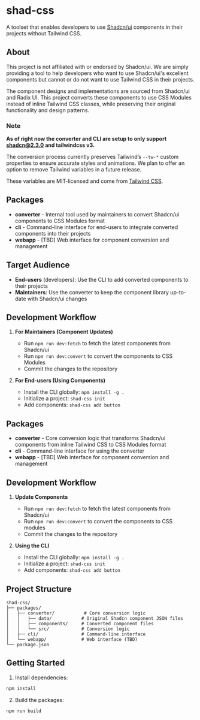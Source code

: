 # shad-css

A toolset that enables developers to use [Shadcn/ui](https://ui.shadcn.com/) components in their projects without Tailwind CSS.

## About

This project is not affiliated with or endorsed by Shadcn/ui. We are simply providing a tool to help developers who want to use Shadcn/ui's excellent components but cannot or do not want to use Tailwind CSS in their projects.

The component designs and implementations are sourced from Shadcn/ui and Radix UI. This project converts these components to use CSS Modules instead of inline Tailwind CSS classes, while preserving their original functionality and design patterns.

### Note

**As of right now the converter and CLI are setup to only support shadcn@2.3.0 and tailwindcss v3.**

The conversion process currently preserves Tailwind’s `--tw-*` custom properties to ensure accurate styles and animations.
We plan to offer an option to remove Tailwind variables in a future release.

These variables are MIT-licensed and come from [Tailwind CSS](https://tailwindcss.com/).

## Packages

- **converter** - Internal tool used by maintainers to convert Shadcn/ui components to CSS Modules format
- **cli** - Command-line interface for end-users to integrate converted components into their projects
- **webapp** - [TBD] Web interface for component conversion and management

## Target Audience

- **End-users** (developers): Use the CLI to add converted components to their projects
- **Maintainers**: Use the converter to keep the component library up-to-date with Shadcn/ui changes

## Development Workflow

1. **For Maintainers (Component Updates)**
   - Run `npm run dev:fetch` to fetch the latest components from Shadcn/ui
   - Run `npm run dev:convert` to convert the components to CSS Modules
   - Commit the changes to the repository

2. **For End-users (Using Components)**
   - Install the CLI globally: `npm install -g .`
   - Initialize a project: `shad-css init`
   - Add components: `shad-css add button`

## Packages

- **converter** - Core conversion logic that transforms Shadcn/ui components from inline Tailwind CSS to CSS Modules format
- **cli** - Command-line interface for using the converter
- **webapp** - [TBD] Web interface for component conversion and management

## Development Workflow

1. **Update Components**
   - Run `npm run dev:fetch` to fetch the latest components from Shadcn/ui
   - Run `npm run dev:convert` to convert the components to CSS modules
   - Commit the changes to the repository

2. **Using the CLI**
   - Install the CLI globally: `npm install -g .`
   - Initialize a project: `shad-css init`
   - Add components: `shad-css add button`

## Project Structure

```
shad-css/
├── packages/
│   ├── converter/           # Core conversion logic
│   │   ├── data/           # Original Shadcn component JSON files
│   │   ├── components/     # Converted component files
│   │   └── src/            # Conversion logic
│   ├── cli/                # Command-line interface
│   └── webapp/             # Web interface (TBD)
└── package.json
```

## Getting Started

1. Install dependencies:
```bash
npm install
```

2. Build the packages:
```bash
npm run build
```
